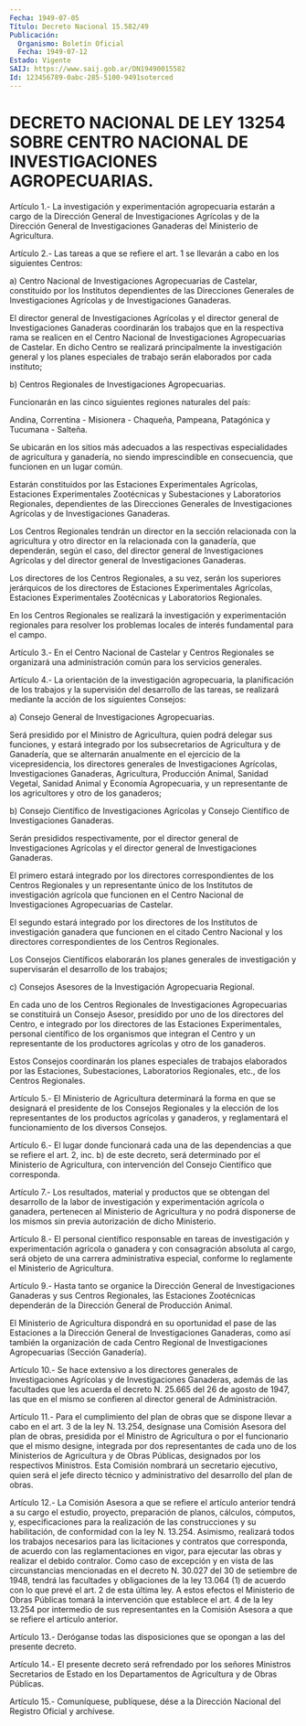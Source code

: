 ```yaml
---
Fecha: 1949-07-05
Título: Decreto Nacional 15.582/49
Publicación:
  Organismo: Boletín Oficial
  Fecha: 1949-07-12
Estado: Vigente
SAIJ: https://www.saij.gob.ar/DN19490015582
Id: 123456789-0abc-285-5100-9491soterced
---
```

# DECRETO NACIONAL DE LEY 13254 SOBRE CENTRO NACIONAL DE INVESTIGACIONES AGROPECUARIAS.

<a id="1"></a>
Artículo  1.-  La investigación y experimentación agropecuaria estarán  a  cargo  de  la   Dirección  General  de  Investigaciones Agrícolas y de la Dirección  General  de  Investigaciones Ganaderas del Ministerio de Agricultura.

<a id="2"></a>
Artículo 2.- Las tareas a que se refiere el art. 1 se llevarán a cabo en los siguientes Centros:

a) Centro  Nacional  de  Investigaciones Agropecuarias de Castelar, constituido  por los Institutos  dependientes  de  las  Direcciones Generales  de  Investigaciones    Agrícolas  y  de  Investigaciones Ganaderas.

El  director general de Investigaciones  Agrícolas  y  el  director general  de  Investigaciones Ganaderas coordinarán los trabajos que en  la respectiva  rama  se  realicen  en  el  Centro  Nacional  de Investigaciones  Agropecuarias  de  Castelar.  En  dicho  Centro se realizará  principalmente  la  investigación  general  y los planes especiales  de  trabajo  serán elaborados por cada instituto;

b) Centros Regionales de Investigaciones Agropecuarias.

Funcionarán en las cinco siguientes  regiones  naturales  del país:

Andina,  Correntina - Misionera - Chaqueña, Pampeana, Patagónica  y Tucumana - Salteña.

Se  ubicarán   en  los  sitios  más  adecuados  a  las  respectivas especialidades de agricultura y ganadería, no siendo imprescindible  en  consecuencia,  que funcionen en un lugar común.

Estarán constituidos por las Estaciones  Experimentales  Agrícolas, Estaciones Experimentales Zootécnicas y Subestaciones y Laboratorios  Regionales, dependientes de las Direcciones Generales de Investigaciones  Agrícolas  y de Investigaciones Ganaderas.

Los  Centros  Regionales  tendrán  un    director   en  la  sección relacionada  con  la agricultura y otro director en la  relacionada con la ganadería, que  dependerán,  según  el  caso,  del  director general  de  Investigaciones  Agrícolas  y del director general  de Investigaciones Ganaderas.

Los  directores de los Centros Regionales,  a  su  vez,  serán  los superiores jerárquicos de los directores de Estaciones Experimentales  Agrícolas,  Estaciones Experimentales Zootécnicas y Laboratorios Regionales.

En  los  Centros  Regionales  se    realizará  la  investigación  y experimentación regionales para resolver  los  problemas locales de interés fundamental para el campo.

<a id="3"></a>
Artículo  3.-  En  el  Centro  Nacional  de Castelar y Centros Regionales  se  organizará  una  administración  común    para  los servicios generales.

<a id="4"></a>
Artículo  4.- La orientación de la investigación agropecuaria, la planificación  de  los  trabajos y la supervisión del desarrollo de las tareas, se realizará  mediante  la  acción de los siguientes Consejos:

a)    Consejo  General  de  Investigaciones  Agropecuarias.

Será presidido  por el Ministro de Agricultura, quien podrá delegar sus  funciones,  y  estará  integrado  por  los  subsecretarios  de Agricultura y de Ganadería,  que  se  alternarán  anualmente  en el ejercicio  de  la  vicepresidencia,  los  directores  generales  de Investigaciones  Agrícolas, Investigaciones Ganaderas, Agricultura, Producción Animal,  Sanidad  Vegetal,  Sanidad  Animal  y  Economía Agropecuaria, y un representante de los agricultores y otro  de los ganaderos;

b)  Consejo  Científico  de  Investigaciones  Agrícolas  y  Consejo Científico de Investigaciones Ganaderas.

Serán  presididos  respectivamente,  por  el  director  general  de Investigaciones  Agrícolas y el director general de Investigaciones Ganaderas.

El primero estará  integrado por los directores correspondientes de los Centros Regionales  y  un representante único de los Institutos de investigación agrícola que  funcionen  en  el Centro Nacional de Investigaciones Agropecuarias de Castelar.

El segundo estará integrado por los directores  de  los  Institutos de  investigación  ganadera  que  funcionen  en  el  citado  Centro Nacional    y   los  directores  correspondientes  de  los  Centros Regionales.

Los  Consejos  Científicos   elaborarán  los  planes  generales  de investigación y supervisarán  el  desarrollo  de los trabajos;

c)  Consejos  Asesores  de la Investigación Agropecuaria  Regional.

En  cada  uno  de  los  Centros    Regionales   de  Investigaciones Agropecuarias se constituirá un Consejo Asesor,  presidido  por uno de  los  directores  del Centro, e integrado por los directores  de las  Estaciones  Experimentales,    personal    científico  de  los organismos  que  integran  el  Centro  y  un representante  de  los productores agrícolas y otro de los ganaderos.

Estos  Consejos  coordinarán  los  planes  especiales  de  trabajos elaborados    por  las  Estaciones,  Subestaciones,    Laboratorios Regionales, etc., de los Centros Regionales.

<a id="5"></a>
Artículo 5.- El Ministerio de Agricultura determinará la forma en que  se  designará el presidente de los Consejos Regionales y la elección  de  los  representantes  de  los  productos  agrícolas  y ganaderos,  y  reglamentará   el  funcionamiento  de  los  diversos Consejos.

<a id="6"></a>
Artículo  6.-  El  lugar  donde  funcionará  cada  una  de las dependencias  a  que se refiere el art. 2, inc. b) de este decreto, será determinado por el Ministerio de Agricultura, con intervención del Consejo Científico que corresponda.

<a id="7"></a>
Artículo  7.-  Los  resultados,  material  y  productos que se obtengan del desarrollo de la labor de investigación y experimentación  agrícola  o ganadera, pertenecen al Ministerio  de Agricultura  y  no  podrá  disponerse  de  los  mismos  sin  previa autorización de dicho Ministerio.

<a id="8"></a>
Artículo  8.-  El personal científico responsable en tareas de investigación  y  experimentación    agrícola   o  ganadera  y  con consagración  absoluta  al  cargo,  será  objeto  de  una   carrera administrativa  especial,  conforme lo reglamente el Ministerio  de Agricultura.

<a id="9"></a>
Artículo  9.-  Hasta tanto se organice la Dirección General de Investigaciones Ganaderas  y sus Centros Regionales, las Estaciones Zootécnicas  dependerán  de  la  Dirección  General  de  Producción Animal.

El Ministerio de Agricultura dispondrá  en  su  oportunidad el pase de  las  Estaciones  a  la  Dirección  General  de  Investigaciones Ganaderas,   como  así  también  la  organización  de  cada  Centro Regional  de  Investigaciones  Agropecuarias  (Sección  Ganadería).

<a id="10"></a>
Artículo  10.- Se hace extensivo a los directores generales de Investigaciones  Agrícolas  y  de Investigaciones Ganaderas, además de las facultades que les acuerda  el  decreto  N. 25.665 del 26 de agosto  de  1947,  las  que  en el mismo se confieren  al  director general de Administración.

<a id="11"></a>
Artículo  11.-  Para  el cumplimiento del plan de obras que se dispone llevar a cabo en el  art.  3 de la ley N. 13.254, desígnase una Comisión Asesora del plan de obras,  presidida  por el Ministro de   Agricultura  o  por  el  funcionario  que  el  mismo  designe, integrada  por dos representantes de cada uno de los Ministerios de Agricultura  y  de  Obras  Públicas, designados por los respectivos Ministros. Esta Comisión nombrará  un  secretario  ejecutivo, quien será  el  jefe directo técnico y administrativo del desarrollo  del plan de obras.

<a id="12"></a>
Artículo 12.- La Comisión Asesora a que se refiere el artículo anterior  tendrá  a  su  cargo el estudio, proyecto, preparación de planos, cálculos, cómputos, y, especificaciones para la realización de las construcciones y su habilitación, de conformidad con la ley N.  13.254.  Asimismo,  realizará  todos los trabajos    necesarios   para  las  licitaciones  y  contratos  que corresponda, de acuerdo con  las  reglamentaciones  en  vigor, para ejecutar  las  obras  y realizar el debido contralor. Como caso  de excepción  y  en vista de  las  circunstancias  mencionadas  en  el decreto  N.  30.027  del  30  de  setiembre  de  1948,  tendrá  las facultades y obligaciones  de  la  ley 13.064 (1) de acuerdo con lo que  prevé  el  art.  2  de esta última ley.  A  estos  efectos  el Ministerio de Obras Públicas  tomará  la intervención que establece el art. 4 de la ley 13.254 por intermedio  de sus representantes en la  Comisión  Asesora  a  que  se  refiere  el  artículo  anterior.

<a id="13"></a>
Artículo 13.- Deróganse todas las disposiciones que se opongan a las del presente decreto.

<a id="14"></a>
Artículo  14.-  El  presente  decreto  será refrendado por los señores  Ministros  Secretarios de Estado en los  Departamentos  de Agricultura y de Obras Públicas.

<a id="15"></a>
Artículo  15.-  Comuníquese,  publíquese,  dése a la Dirección Nacional del Registro Oficial y archívese.
